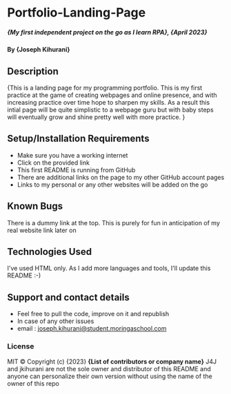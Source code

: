 # Portfolio-Landing-Page
##### {My first independent project on the go as I learn RPA}, {April 2023}
#### By **{Joseph Kihurani}**
## Description
{This is a landing page for my programming portfolio. This is my first practice at the game of creating webpages and online presence, and with increasing practice over time hope to sharpen my skills.  As a result this intial page will be quite simplistic to a webpage guru but with baby steps will eventually grow and shine pretty well with more practice. }
## Setup/Installation Requirements
* Make sure you have a working internet
* Click on the provided link
* This first README is running from GitHub
* There are additional links on the page to my other GitHub account pages 
* Links to my personal or any other websites will be added on the go
## Known Bugs
There is a dummy link at the top. This is purely for fun in anticipation of my real website link later on
## Technologies Used
I've used HTML only. As I add more languages and tools, I'll update this README :-)
## Support and contact details
* Feel free to pull the code, improve on it and republish
* In case of any other issues
* email : joseph.kihurani@student.moringaschool.com
### License
MIT ©
Copyright (c) {2023} **{List of contributors or company name}**
J4J and jkihurani are not the sole owner and distributor of this README and anyone can personalize their own version without using the name of the owner of this repo
